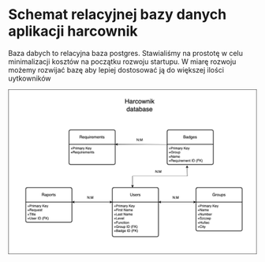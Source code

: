 # Schemat relacyjnej bazy danych aplikacji harcownik

Baza dabych to relacyjna baza postgres.
Stawialiśmy na prostotę w celu minimalizacji kosztów na początku rozwoju startupu.
W miarę rozwoju możemy rozwijać bazę aby lepiej dostosować ją do większej ilości uytkowników


<img src="./database.jpg">
